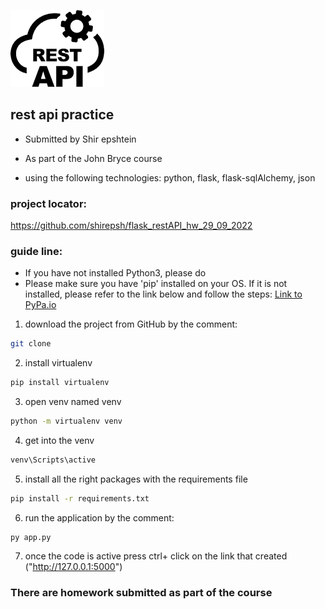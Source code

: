 

![Logo](restAPI.png)

## **rest api practice**

- Submitted by Shir epshtein
- As part of the John Bryce course

- using the following technologies: python, flask, flask-sqlAlchemy, json

### **project locator:**
https://github.com/shirepsh/flask_restAPI_hw_29_09_2022

### **guide line:**
- If you have not installed Python3, please do
- Please make sure you have 'pip' installed on your OS. 
If it is not installed, please refer to the link below and follow the steps: [Link to PyPa.io](https://pip.pypa.io/en/stable/cli/pip_install/)

1. download the project from GitHub by the comment:
```bash
git clone
```
2. install virtualenv
```bash 
pip install virtualenv
```
3. open venv named venv
```bash
python -m virtualenv venv
```
4. get into the venv 
```bash
venv\Scripts\active
```
5. install all the right packages with the requirements file
```bash
pip install -r requirements.txt  
``` 
6. run the application by the comment:
```
py app.py
```
7. once the code is active press ctrl+ click on the link that created ("http://127.0.0.1:5000")

### **There are homework submitted as part of the course**

